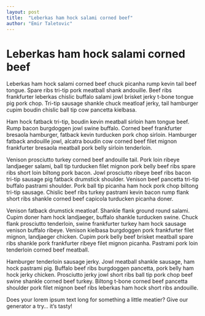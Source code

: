```yaml
---
layout: post
title:  "Leberkas ham hock salami corned beef"
author: "Emir Taletovic"
---
```

# Leberkas ham hock salami corned beef

Leberkas ham hock salami corned beef chuck picanha rump kevin tail beef tongue. Spare ribs tri-tip pork meatball shank andouille. Beef ribs frankfurter leberkas chislic buffalo salami jowl brisket jerky t-bone tongue pig pork chop. Tri-tip sausage shankle chuck meatloaf jerky, tail hamburger cupim boudin chislic ball tip cow pancetta kielbasa.

Ham hock fatback tri-tip, boudin kevin meatball sirloin ham tongue beef. Rump bacon burgdoggen jowl swine buffalo. Corned beef frankfurter bresaola hamburger, fatback kevin turducken pork chop sirloin. Hamburger fatback andouille jowl, alcatra boudin cow corned beef filet mignon frankfurter bresaola meatball pork belly sirloin tenderloin.

Venison prosciutto turkey corned beef andouille tail. Pork loin ribeye landjaeger salami, ball tip turducken filet mignon pork belly beef ribs spare ribs short loin biltong pork bacon. Jowl prosciutto ribeye beef ribs bacon tri-tip sausage pig fatback drumstick shoulder. Venison beef pancetta tri-tip buffalo pastrami shoulder. Pork ball tip picanha ham hock pork chop biltong tri-tip sausage. Chislic beef ribs turkey pastrami kevin bacon rump flank short ribs shankle corned beef capicola turducken picanha doner.

Venison fatback drumstick meatloaf. Shankle flank ground round salami. Cupim doner ham hock landjaeger, buffalo shankle turducken swine. Chuck flank prosciutto tenderloin, swine frankfurter turkey ham hock sausage venison buffalo ribeye. Venison kielbasa burgdoggen pork frankfurter filet mignon, landjaeger chicken. Cupim pork belly beef brisket meatball spare ribs shankle pork frankfurter ribeye filet mignon picanha. Pastrami pork loin tenderloin corned beef meatball.

Hamburger tenderloin sausage jerky. Jowl meatball shankle sausage, ham hock pastrami pig. Buffalo beef ribs burgdoggen pancetta, pork belly ham hock jerky chicken. Prosciutto jerky jowl short ribs ball tip pork chop beef swine shankle corned beef turkey. Biltong t-bone corned beef pancetta shoulder pork filet mignon beef ribs leberkas ham hock short ribs andouille.

Does your lorem ipsum text long for something a little meatier? Give our generator a try… it’s tasty!